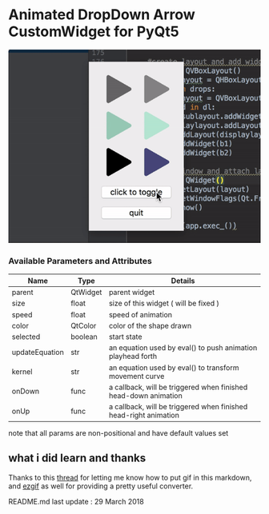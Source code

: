 # Animated DropDown Arrow CustomWidget for PyQt5
![Alt Text](https://github.com/maxoja/pyqt-animated-drop-down-arrow/blob/master/md-resource/example.gif)

### Available Parameters and Attributes

| Name      | Type    | Details |
------------|---------|---------|
parent      |QtWidget |parent widget
size        |float    |size of this widget ( will be fixed )
speed       |float    |speed of animation
color       |QtColor  |color of the shape drawn
selected    |boolean  |start state 
updateEquation|str    |an equation used by eval() to push animation playhead forth
kernel      |str      |an equation used by eval() to transform movement curve
onDown      |func     |a callback, will be triggered when finished head-down animation
onUp        |func     |a callback, will be triggered when finished head-right animation

note that all params are non-positional and have default values set


## what i did learn and thanks
Thanks to this 
[thread](https://stackoverflow.com/questions/34341808/is-there-a-way-to-add-a-gif-to-a-markdown-file)
for letting me know how to put gif in this markdown, 
and [ezgif](https://ezgif.com/video-to-gif) as well for providing a pretty useful converter.

README.md last update : 29 March 2018
